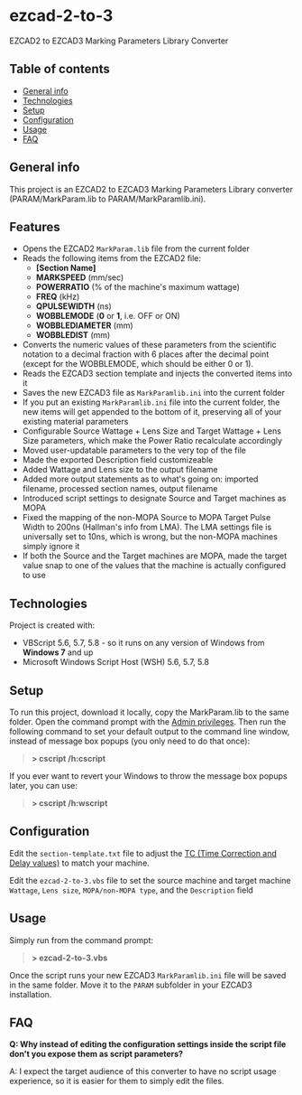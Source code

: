 # ezcad-2-to-3
EZCAD2 to EZCAD3 Marking Parameters Library Converter


## Table of contents
* [General info](#general-info)
* [Technologies](#technologies)
* [Setup](#setup)
* [Configuration](#configuration)
* [Usage](#usage)
* [FAQ](#faq)

## General info
This project is an EZCAD2 to EZCAD3 Marking Parameters Library converter (PARAM/MarkParam.lib to PARAM/MarkParamlib.ini).

## Features
* Opens the EZCAD2 `MarkParam.lib` file from the current folder
* Reads the following items from the EZCAD2 file:
  * **[Section Name]**
  * **MARKSPEED** (mm/sec)
  * **POWERRATIO** (% of the machine's maximum wattage)
  * **FREQ** (kHz)
  * **QPULSEWIDTH** (ns)
  * **WOBBLEMODE** (**0** or **1**, i.e. OFF or ON)
  * **WOBBLEDIAMETER** (mm)
  * **WOBBLEDIST** (mm)
* Converts the numeric values of these parameters from the scientific notation to a decimal fraction with 6 places after the decimal point (except for the WOBBLEMODE, which should be either 0 or 1).
* Reads the EZCAD3 section template and injects the converted items into it
* Saves the new EZCAD3 file as `MarkParamlib.ini` into the current folder
* If you put an existing `MarkParamlib.ini` file into the current folder, the new items will get appended to the bottom of it, preserving all of your existing material parameters
* Configurable Source Wattage + Lens Size and Target Wattage + Lens Size parameters, which make the Power Ratio recalculate accordingly
* Moved user-updatable parameters to the very top of the file
* Made the exported Description field customizeable
* Added Wattage and Lens size to the output filename
* Added more output statements as to what's going on: imported filename, processed section names, output filename
* Introduced script settings to designate Source and Target machines as MOPA
* Fixed the mapping of the non-MOPA Source to MOPA Target Pulse Width to 200ns (Hallman's info from LMA). The LMA settings file is universally set to 10ns, which is wrong, but the non-MOPA machines simply ignore it
* If both the Source and the Target machines are MOPA, made the target value snap to one of the values that the machine is actually configured to use

## Technologies
Project is created with:
* VBScript 5.6, 5.7, 5.8 - so it runs on any version of Windows from **Windows 7** and up
* Microsoft Windows Script Host (WSH) 5.6, 5.7, 5.8
	
## Setup
To run this project, download it locally, copy the MarkParam.lib to the same folder. Open the command prompt with the [Admin privileges](https://blog.techinline.com/2019/08/14/run-command-prompt-as-administrator-windows-10/). Then run the following command to set your default output to the command line window, instead of message box popups (you only need to do that once):

> **\> cscript /h:cscript**

If you ever want to revert your Windows to throw the message box popups later, you can use:

> **\> cscript /h:wscript**

## Configuration
Edit the `section-template.txt` file to adjust the [TC (Time Correction and Delay values)](https://www.youtube.com/watch?v=gFvbrNnvijo) to match your machine.  

Edit the `ezcad-2-to-3.vbs` file to set the source machine and target machine `Wattage`, `Lens size`, `MOPA/non-MOPA type`, and the `Description` field

## Usage

Simply run from the command prompt:
> **\> ezcad-2-to-3.vbs**

Once the script runs your new EZCAD3 `MarkParamlib.ini` file will be saved in the same folder. Move it to the `PARAM` subfolder in your EZCAD3 installation.

## FAQ
**Q: Why instead of editing the configuration settings inside the script file don't you expose them as script parameters?**  

A: I expect the target audience of this converter to have no script usage experience, so it is easier for them to simply edit the files.
